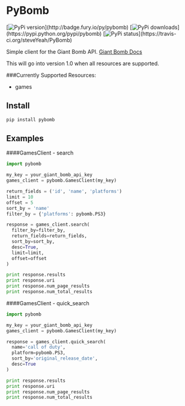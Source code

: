 PyBomb
==============
[![PyPi version](https://img.shields.io/pypi/v/pybomb.svg?)](http://badge.fury.io/py/pybomb)
[![PyPi downloads](https://img.shields.io/pypi/dm/pybomb.svg?)](https://pypi.python.org/pypi/pybomb)
[![PyPi status](https://img.shields.io/travis/steveYeah/PyBomb.svg?)](https://travis-ci.org/steveYeah/PyBomb)

Simple client for the Giant Bomb API.
[Giant Bomb Docs](http://www.giantbomb.com/api/)

This will go into version 1.0 when all resources are supported.

###Currently Supported Resources:
* games

Install
-------
```sh
pip install pybomb
```

Examples
--------
####GamesClient - search
```python
import pybomb

my_key = your_giant_bomb_api_key
games_client = pybomb.GamesClient(my_key)

return_fields = ('id', 'name', 'platforms')
limit = 10
offset = 5
sort_by = 'name'
filter_by = {'platforms': pybomb.PS3}

response = games_client.search(
  filter_by=filter_by, 
  return_fields=return_fields, 
  sort_by=sort_by, 
  desc=True, 
  limit=limit, 
  offset=offset
)

print response.results
print response.uri
print response.num_page_results
print response.num_total_results
```

####GamesClient - quick_search
```python
import pybomb

my_key = your_giant_bomb_api_key
games_client = pybomb.GamesClient(my_key)

response = games_client.quick_search(
  name='call of duty', 
  platform=pybomb.PS3, 
  sort_by='original_release_date', 
  desc=True
)

print response.results
print response.uri
print response.num_page_results
print response.num_total_results
```
